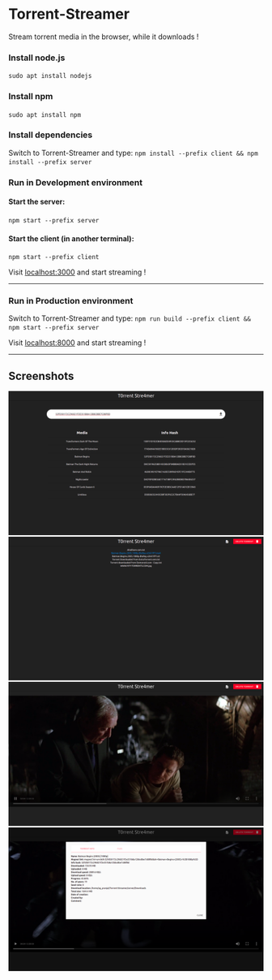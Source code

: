 # Torrent-Streamer
Stream torrent media in the browser, while it downloads !

### Install node.js
`sudo apt install nodejs`

### Install npm
`sudo apt install npm`


### Install dependencies
Switch to Torrent-Streamer and type:
`npm install --prefix client && npm install --prefix server`

### Run in Development environment
#### Start the server:
`npm start --prefix server`

#### Start the client (in another terminal):
`npm start --prefix client`

Visit [localhost:3000](http://127.0.0.1:3000) and start streaming !

---

### Run in Production environment
Switch to Torrent-Streamer and type:
`npm run build --prefix client && npm start --prefix server`

Visit [localhost:8000](http://127.0.0.1:8000) and start streaming !


---

## Screenshots

![](screenshots/1.png)
![](screenshots/2.png)
![](screenshots/3.png)
![](screenshots/4.png)
